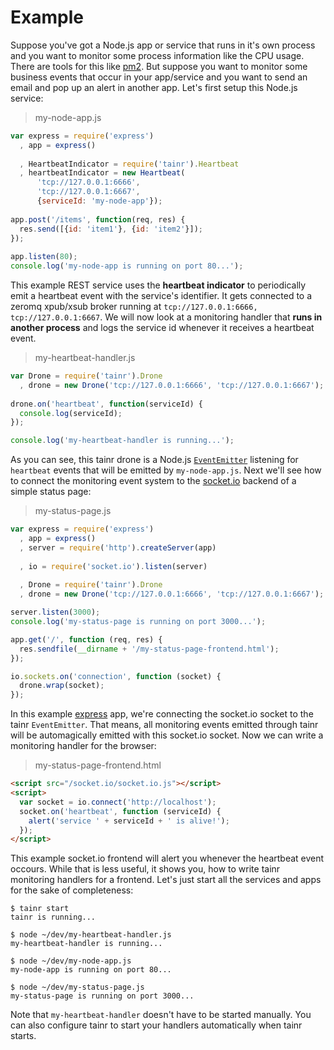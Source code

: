 # Example

Suppose you've got a Node.js app or service that runs in it's own process and you want to monitor some process information like the CPU usage. There are tools for this like [pm2](https://github.com/Unitech/pm2). But suppose you want to monitor some business events that occur in your app/service and you want to send an email and pop up an alert in another app. Let's first setup this Node.js service:

> my-node-app.js

```js
var express = require('express')
  , app = express()
  
  , HeartbeatIndicator = require('tainr').Heartbeat
  , heartbeatIndicator = new Heartbeat(
      'tcp://127.0.0.1:6666',
      'tcp://127.0.0.1:6667',
      {serviceId: 'my-node-app'});
 
app.post('/items', function(req, res) {
  res.send([{id: 'item1'}, {id: 'item2'}]);
});
 
app.listen(80);
console.log('my-node-app is running on port 80...');
```

This example REST service uses the **heartbeat indicator** to periodically emit a heartbeat event with the service's identifier. It gets connected to a zeromq xpub/xsub broker running at ```tcp://127.0.0.1:6666, tcp://127.0.0.1:6667```. We will now look at a monitoring handler that **runs in another process** and logs the service id whenever it receives a heartbeat event.

> my-heartbeat-handler.js

```js
var Drone = require('tainr').Drone
  , drone = new Drone('tcp://127.0.0.1:6666', 'tcp://127.0.0.1:6667');
  
drone.on('heartbeat', function(serviceId) {
  console.log(serviceId);
});

console.log('my-heartbeat-handler is running...');
```

As you can see, this tainr drone is a Node.js [```EventEmitter```](http://nodejs.org/api/events.html#events_class_events_eventemitter) listening for ```heartbeat``` events that will be emitted by ```my-node-app.js```. Next we'll see how to connect the monitoring event system to the [socket.io](http://socket.io) backend of a simple status page:

> my-status-page.js

```js
var express = require('express')
  , app = express()
  , server = require('http').createServer(app)
  
  , io = require('socket.io').listen(server)
  
  , Drone = require('tainr').Drone
  , drone = new Drone('tcp://127.0.0.1:6666', 'tcp://127.0.0.1:6667');

server.listen(3000);
console.log('my-status-page is running on port 3000...');

app.get('/', function (req, res) {
  res.sendfile(__dirname + '/my-status-page-frontend.html');
});

io.sockets.on('connection', function (socket) {
  drone.wrap(socket);
});
```

In this example [express](http://expressjs.com) app, we're connecting the socket.io socket to the tainr ```EventEmitter```. That means, all monitoring events emitted through tainr will be automagically emitted with this socket.io socket. Now we can write a monitoring handler for the browser:

> my-status-page-frontend.html

```html
<script src="/socket.io/socket.io.js"></script>
<script>
  var socket = io.connect('http://localhost');
  socket.on('heartbeat', function (serviceId) {
    alert('service ' + serviceId + ' is alive!');
  });
</script>
```

This example socket.io frontend will alert you whenever the heartbeat event occours. While that is less useful, it shows you, how to write tainr monitoring handlers for a frontend. Let's just start all the services and apps for the sake of completeness:

    $ tainr start
    tainr is running...
    
    $ node ~/dev/my-heartbeat-handler.js
    my-heartbeat-handler is running...
    
    $ node ~/dev/my-node-app.js
    my-node-app is running on port 80...
    
    $ node ~/dev/my-status-page.js
    my-status-page is running on port 3000...

Note that ```my-heartbeat-handler``` doesn't have to be started manually. You can also configure tainr to start your handlers automatically when tainr starts.